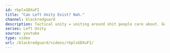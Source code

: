 ```yaml
---
id: rbplxGDXuFI
title: "Can Left Unity Exist? Nah."
channel: blackredguard
description: Tactical unity = uniting around shit people care about. Good. Strategic unity = uniting for the sake of unity. Bad.
series: Left Unity
source: youtube
type: video
url: /blackredguard/videos/rbplxGDXuFI/
---
```

